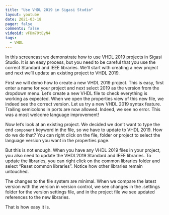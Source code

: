 ```yaml
---
title: "Use VHDL 2019 in Sigasi Studio"
layout: youtube
date: 2021-03-18
pager: false
comments: false
videoid: vFDm79tEyN4
tags:
  - VHDL
---
```


In this screencast we demonstrate how to use VHDL 2019 projects in Sigasi Studio.
It is an easy process, but you need to be careful that you use the correct Standard and IEEE libraries.
We’ll start with creating a new project and next we’ll update an existing project to VHDL 2019.

First we will demo how to create a new VHDL 2019 project.
This is easy, first enter a name for your project and next select 2019 as the version from the dropdown menu.
Let’s create a new VHDL file to check everything is working as expected.
When we open the properties view of this new file, we indeed see the correct version.
Let us try a new VHDL 2019 syntax feature.
Trailing semicolons in ports are now allowed.
Indeed, we see no error.
This was a most welcome language improvement!

Now let’s look at an existing project.
We decided we don’t want to type the end `component` keyword in the file, so we have to update to VHDL 2019.
How do we do that?
You can right click on the file, folder or project to select the language version you want in the properties page.

But this is not enough.
When you have any VHDL 2019 files in your project, you also need to update the VHDL2019 Standard and IEEE libraries.
To update the libraries, you can right click on the common libraries folder and select “Reset common libraries”.
Notice how other libraries remain untouched.

The changes to the file system are minimal.
When we compare the latest version with the version in version control, we see changes in the .settings folder for the version settings file, and in the project file we see updated references to the new libraries.

That is how easy it is.
